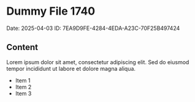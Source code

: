 # Dummy File 1740

Date: 2025-04-03
ID: 7EA9D9FE-4284-4EDA-A23C-70F25B497424

## Content

Lorem ipsum dolor sit amet, consectetur adipiscing elit.
Sed do eiusmod tempor incididunt ut labore et dolore magna aliqua.

* Item 1
* Item 2
* Item 3

